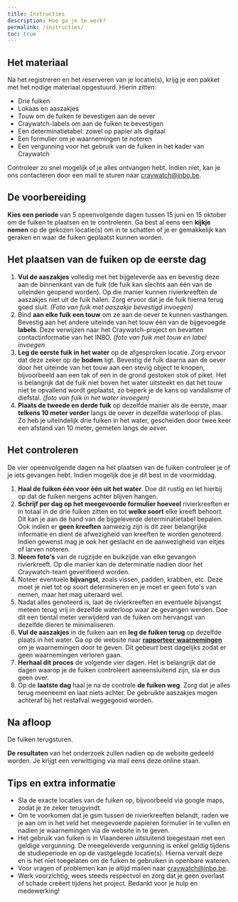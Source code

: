 ```yaml
---
title: Instructies
description: Hoe ga je te werk?
permalink: /instructies/
toc: true
---
```


## Het materiaal

Na het registreren en het reserveren van je locatie(s), krijg je een pakket met het nodige materiaal opgestuurd. Hierin zitten:

- Drie fuiken
- Lokaas en aaszakjes
- Touw om de fuiken te bevestigen aan de oever
- Craywatch-labels om aan de fuiken te bevestigen
- Een determinatietabel: zowel op papier als digitaal
- Een formulier om je waarnemingen te noteren
- Een vergunning voor het gebruik van de fuiken in het kader van Craywatch

Controleer zo snel mogelijk of je alles ontvangen hebt. Indien niet, kan je ons contacteren door een mail te sturen naar <craywatch@inbo.be>.

## De voorbereiding

**Kies een periode** van 5 opeenvolgende dagen tussen 15 juni en 15 oktober om de fuiken te plaatsen en te controleren. Ga best al eens een **kijkje nemen** op de gekozen locatie(s) om in te schatten of je er gemakkelijk kan geraken en waar de fuiken geplaatst kunnen worden.

## Het plaatsen van de fuiken op de eerste dag

1. **Vul de aaszakjes** volledig met het bijgeleverde aas en bevestig deze aan de binnenkant van de fuik (de fuik kan slechts aan één van de uiteinden geopend worden). Op die manier kunnen rivierkreeften de aaszakjes niet uit de fuik halen. Zorg ervoor dat je de fuik hierna terug goed sluit. _(Foto van fuik met aaszakje bevestigd invoegen)_
2. Bind **aan elke fuik een touw** om ze aan de oever te kunnen vasthangen. Bevestig aan het andere uiteinde van het touw één van de bijgevoegde **labels**. Deze verwijzen naar het Craywatch-project en bevatten contactinformatie van het INBO. _(foto van fuik met touw en label invoegen_
3. **Leg de eerste fuik in het water** op de afgesproken locatie. Zorg ervoor dat deze zeker op de **bodem** ligt. Bevestig de fuik daarna aan de oever door het uiteinde van het touw aan een stevig object te knopen, bijvoorbeeld aan een tak of een in de grond gestoken stok of piket. Het is belangrijk dat de fuik niet boven het water uitsteekt en dat het touw niet te opvallend wordt geplaatst, zo beperk je de kans op vandalisme of diefstal. _(foto van fuik in het water invoegen)_
4. **Plaats de tweede en derde fuik** op dezelfde manier als de eerste, maar **telkens 10 meter verder** langs de oever in dezelfde waterloop of plas. Zo heb je uiteindelijk drie fuiken in het water, gescheiden door twee keer een afstand van 10 meter, gemeten langs de oever.

## Het controleren

De vier opeenvolgende dagen na het plaatsen van de fuiken controleer je of je iets gevangen hebt. Indien mogelijk doe je dit best in de voormiddag.

1. **Haal de fuiken één voor één uit het water**. Doe dit rustig en let hierbij op dat de fuiken nergens achter blijven hangen.
2. **Schrijf per dag op het meegevoerde formulier hoeveel** rivierkreeften er in totaal in de drie fuiken zitten en tot **welke soort** elke kreeft behoort. Dit kan je aan de hand van de bijgeleverde determinatietabel bepalen. Ook indien er **geen kreeften** aanwezig zijn is dit zeer belangrijke informatie en dient de afwezigheid van kreeften te worden genoteerd. Indien gewenst mag je ook het geslacht en de aanwezigheid van eitjes of larven noteren.
3. **Neem foto's** van de rugzijde en buikzijde van elke gevangen rivierkreeft. Op die manier kan de determinatie nadien door het Craywatch-team geverifieerd worden.
4. Noteer eventuele **bijvangst**, zoals vissen, padden, krabben, etc. Deze moet je niet tot op soort determineren en je moet er geen foto's van nemen, maar het mag uiteraard wel.
5. Nadat alles genoteerd is, laat de rivierkreeften en eventuele bijvangst meteen terug vrij in dezelfde waterloop waar ze gevangen werden. Doe dit een tiental meter verwijderd van de fuiken om hervangst van dezelfde dieren te minimaliseren.
6. **Vul de aaszakjes** in de fuiken aan en **leg de fuiken terug** op dezelfde plaats in het water.
Ga op de website naar [**rapporteer waarnemingen**](pages/waarnemingen.md) om je waarnemingen door te geven. Dit gebeurt best dagelijks zodat er geen waarnemingen verloren gaan.
7. **Herhaal dit proces** de volgende vier dagen. Het is belangrijk dat de dagen waarop je de fuiken controleert aaneensluitend zijn, sla er dus geen over.
8. Op de **laatste dag** haal je na de controle **de fuiken weg**. Zorg dat je alles terug meeneemt en laat niets achter. De gebruikte aaszakjes mogen achteraf bij het restafval weggegooid worden.

## Na afloop

De fuiken terugsturen.

**De resultaten** van het onderzoek zullen nadien op de website gedeeld worden. Je krijgt een verwittiging via mail eens deze online staan.

## Tips en extra informatie

- Sla de exacte locaties van de fuiken op, bijvoorbeeld via google maps, zodat je ze zeker terugvindt.
- Om te voorkomen dat je gsm tussen de rivierkreeften belandt, raden we je aan om in het veld het meegevoerde papieren formulier in te vullen en nadien je waarnemingen via de website in te geven.
- Het gebruik van fuiken is in Vlaanderen uitsluitend toegestaan met een geldige vergunning. De meegeleverde vergunning is enkel geldig tijdens de studieperiode en op de vastgelegde locatie(s). Hierna vervalt deze en is het niet toegelaten om de fuiken te gebruiken in openbare wateren.
- Voor vragen of problemen kan je altijd mailen naar <craywatch@inbo.be>.
- Werk voorzichtig, wees steeds respectvol en zorg dat je geen overlast of schade creëert tijdens het project. Bedankt voor je hulp en medewerking!
